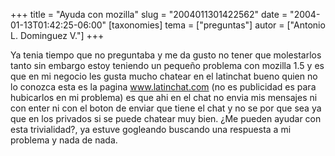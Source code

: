 +++
title = "Ayuda con mozilla"
slug = "2004011301422562"
date = "2004-01-13T01:42:25-06:00"
[taxonomies]
tema = ["preguntas"]
autor = ["Antonio L. Dominguez V."]
+++

Ya tenia tiempo que no preguntaba y me da gusto no tener que molestarlos
tanto sin embargo estoy teniendo un pequeño problema con mozilla 1.5 y
es que en mi negocio les gusta mucho chatear en el latinchat bueno quien
no lo conozca esta es la pagina www.latinchat.com (no es publicidad es
para hubicarlos en mi problema) es que ahi en el chat no envia mis
mensajes ni con enter ni con el boton de enviar que tiene el chat y no
se por que sea ya que en los privados si se puede chatear muy bien. ¿Me
pueden ayudar con esta trivialidad?, ya estuve gogleando buscando una
respuesta a mi problema y nada de nada.

